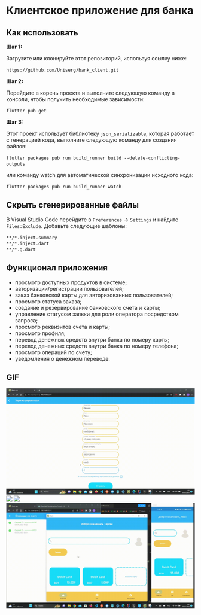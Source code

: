 # Клиентское приложение для банка

## Как использовать

**Шаг 1:**

Загрузите или клонируйте этот репозиторий, используя ссылку ниже:

```
https://github.com/Uniserg/bank_client.git
```

**Шаг 2:**

Перейдите в корень проекта и выполните следующую команду в консоли, чтобы получить необходимые зависимости:

```
flutter pub get 
```

**Шаг 3:**

Этот проект использует библиотеку `json_serializable`, которая работает с генерацией кода, выполните следующую команду для создания файлов:

```
flutter packages pub run build_runner build --delete-conflicting-outputs
```

или команду watch для автоматической синхронизации исходного кода:

```
flutter packages pub run build_runner watch
```

## Скрыть сгенерированные файлы

В Visual Studio Code перейдите в `Preferences` -> `Settings` и найдите `Files:Exclude`. Добавьте следующие шаблоны:
```
**/*.inject.summary
**/*.inject.dart
**/*.g.dart
```

## Функционал приложения

* просмотр доступных продуктов в системе;
* авторизации/регистрации пользователей;
* заказ банковской карты для авторизованных пользователей;
* просмотр статуса заказа;
* создание и резервирование банковского счета и карты;
* управление статусом заявки для роли оператора посредством запроса;
* просмотр реквизитов счета и карты;
* просмотр профиля;
* перевод денежных средств внутри банка по номеру карты;
* перевод денежных средств внутри банка по номеру телефона;
* просмотр операций по счету;
* уведомления о денежном переводе.

## GIF

![](https://github.com/Uniserg/bank_client/blob/master/shared/registration.gif)
![](https://github.com/Uniserg/bank_client/blob/master/shared/card_order.gif)
![](https://github.com/Uniserg/bank_client/blob/master/shared/money_transfer_by_card_number.gif)
![](https://github.com/Uniserg/bank_client/blob/master/shared/money_transfer_by_phone_number.gif)
